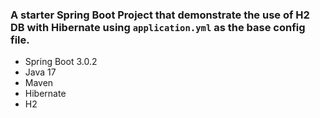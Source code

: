 ### A starter Spring Boot Project that demonstrate the use of H2 DB with Hibernate using `application.yml` as the base config file.


- Spring Boot 3.0.2
- Java 17
- Maven
- Hibernate
- H2

